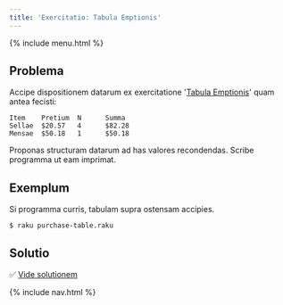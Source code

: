 ```yaml
---
title: 'Exercitatio: Tabula Emptionis'
---
```


{% include menu.html %}

## Problema

Accipe dispositionem datarum ex exercitatione '[Tabula Emptionis](/la/essentials/strings/exercises/purchase-table)' quam antea fecisti:

    Item    Pretium  N      Summa
    Sellae  $20.57   4      $82.28
    Mensae  $50.18   1      $50.18

Proponas structuram datarum ad has valores recondendas. Scribe programma ut eam imprimat.

## Exemplum

Si programma curris, tabulam supra ostensam accipies.

```console
$ raku purchase-table.raku
```

## Solutio

✅ [Vide solutionem](solution)

{% include nav.html %}